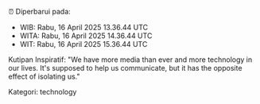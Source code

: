 ⏰ Diperbarui pada:
- WIB: Rabu, 16 April 2025 13.36.44 UTC
- WITA: Rabu, 16 April 2025 14.36.44 UTC
- WIT: Rabu, 16 April 2025 15.36.44 UTC

Kutipan Inspiratif:
"We have more media than ever and more technology in our lives. It's supposed to help us communicate, but it has the opposite effect of isolating us."


Kategori: technology

